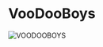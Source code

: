 # VooDooBoys
![VOODOOBOYS](https://github.com/AshgabatGDG/VooDooBoys/blob/master/VOODOO.jpeg?raw=true)
